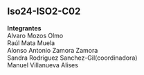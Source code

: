## Iso24-ISO2-C02

**Integrantes**  
Alvaro Mozos Olmo  
Raúl Mata Muela  
Alonso Antonio Zamora Zamora    
Sandra Rodriguez Sanchez-Gil(coordinadora)  
Manuel Villanueva Alises  
